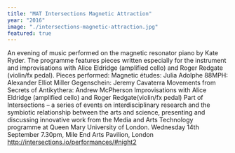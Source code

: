 ```yaml
---
title: "MAT Intersections Magnetic Attraction"
year: "2016"
image: "./intersections-magnetic-attraction.jpg"
featured: true
---
```

An evening of music performed on the magnetic resonator piano by Kate Ryder. The programme features pieces written especially for the instrument and improvisations with Alice Eldridge (amplified cello) and Roger Redgate (violin/fx pedal).
Pieces performed:
Magnetic études: Julia Adolphe
 88MPH: Alexander Elliot Miller
 Gegenschein: Jeremy Cavaterra
 Movements from Secrets of Antikythera: Andrew McPherson
 Improvisations with Alice Eldridge (amplified cello) and Roger Redgate(violin/fx pedal)
Part of Intersections – a series of events on interdisciplinary research and the symbiotic relationship between the arts and science, presenting and discussing innovative work from the Media and Arts Technology programme at Queen Mary University of London.
Wednesday 14th September 7.30pm, Mile End Arts Pavilion, London
http://intersections.io/performances/#night2